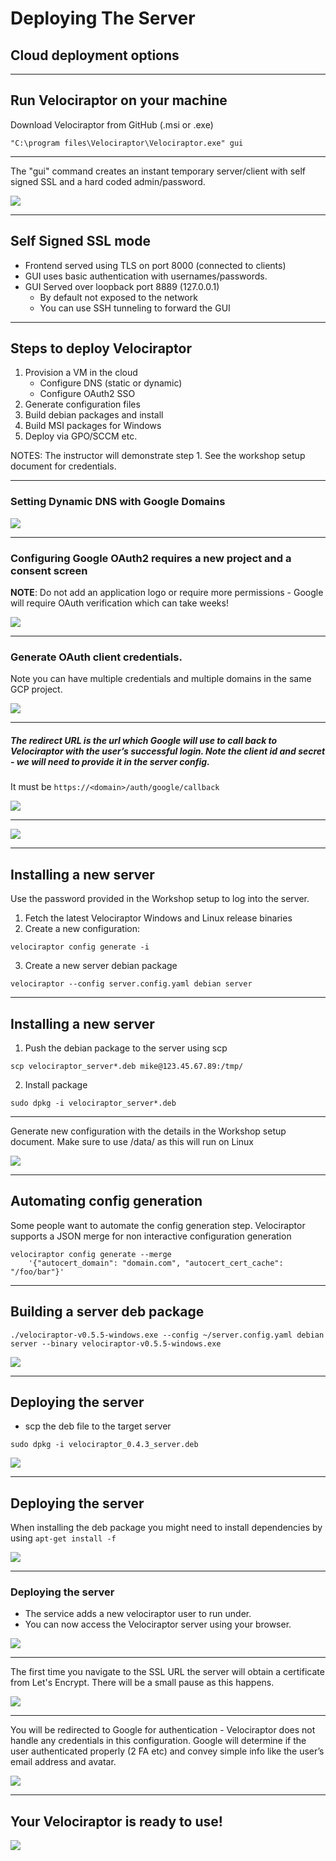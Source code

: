 <!-- .slide: class="title" -->

# Deploying The Server

## Cloud deployment options

---

<!-- .slide: class="content" -->
## Run Velociraptor on your machine

Download Velociraptor from GitHub (.msi or .exe)

```text
"C:\program files\Velociraptor\Velociraptor.exe" gui
```
---


<!-- .slide: class="full_screen_diagram" -->

The "gui" command creates an instant temporary server/client with self
  signed SSL and a hard coded admin/password.

![](/modules/gui_tour/velociraptor-gui.png)

---

<!-- .slide: class="content" -->
## Self Signed SSL mode

* Frontend served using TLS on port 8000 (connected to clients)
* GUI uses basic authentication with usernames/passwords.
* GUI Served over loopback port 8889 (127.0.0.1)
    * By default not exposed to the network
    * You can use SSH tunneling to forward the GUI

---

<!-- .slide: class="content" -->
## Steps to deploy Velociraptor

1. Provision a VM in the cloud
   * Configure DNS (static or dynamic)
   * Configure OAuth2 SSO
2. Generate configuration files
3. Build debian packages and install
4. Build MSI packages for Windows
5. Deploy via GPO/SCCM etc.

NOTES:
The instructor will demonstrate step 1. See the workshop setup document for credentials.

---

<!-- .slide: class="full_screen_diagram" -->

### Setting Dynamic DNS with Google Domains

![](dyndns.png)

---

<!-- .slide: class="full_screen_diagram small-font" -->

### Configuring Google OAuth2 requires a new project and a consent screen

**NOTE**: Do not add an application logo or require more permissions -
Google will require OAuth verification which can take weeks!


![](oauth_verification.png)

---

<!-- .slide: class="full_screen_diagram small-font" -->

### Generate OAuth client credentials.

Note you can have multiple credentials and multiple domains in the same GCP project.

![](oauth_client_id.png)

---

<!-- .slide: class="full_screen_diagram small-font" -->

##### The redirect URL is the url which Google will use to call back to Velociraptor with the user’s successful login. Note the client id and secret - we will need to provide it in the server config.

It must be `https://<domain>/auth/google/callback`

<img src="oauth_redirect_url.png" class="mid-height">

---

<!-- .slide: class="full_screen_diagram small-font" -->

![](oauth_client_secret.png)

---

<!-- .slide: class="content small-font" -->
## Installing a new server

Use the password provided in the Workshop setup to log into the server.
1. Fetch the latest Velociraptor Windows and Linux release binaries
2. Create a new configuration:

```
velociraptor config generate -i
```

3. Create a new server debian package

```
velociraptor --config server.config.yaml debian server
```

---

<!-- .slide: class="content small-font" -->
## Installing a new server

1. Push the debian package to the server using scp

```
scp velociraptor_server*.deb mike@123.45.67.89:/tmp/
```

2. Install package

```
sudo dpkg -i velociraptor_server*.deb
```

---

<!-- .slide: class="full_screen_diagram small-font" -->

Generate new configuration with the details in the Workshop setup document.
Make sure to use /data/ as this will run on Linux

![](config_wizard.png)

---

<!-- .slide: class="content small-font" -->

## Automating config generation

Some people want to automate the config generation step.
Velociraptor supports a JSON merge for non interactive configuration generation

```
velociraptor config generate --merge
    '{"autocert_domain": "domain.com", "autocert_cert_cache": "/foo/bar"}'
```

---

<!-- .slide: class="content small-font" -->
## Building a server deb package

```
./velociraptor-v0.5.5-windows.exe --config ~/server.config.yaml debian server --binary velociraptor-v0.5.5-windows.exe
```

![](building_deb.png)

---

<!-- .slide: class="content small-font" -->
## Deploying the server

* scp the deb file to the target server

```
sudo dpkg -i velociraptor_0.4.3_server.deb
```

![](scp_deb.png)

---

<!-- .slide: class="content small-font" -->
## Deploying the server

When installing the deb package you might need to install dependencies
by using `apt-get install -f`

![](install_deb.png)

---

<!-- .slide: class="full_screen_diagram small-font" -->
### Deploying the server

* The service adds a new velociraptor user to run under.
* You can now access the Velociraptor server using your browser.

![](check_service.png)

---

<!-- .slide: class="full_screen_diagram small-font" -->

The first time you navigate to the SSL URL the server will obtain a
certificate from Let's Encrypt. There will be a small pause as this
happens.

![](browse_to_GUI.png)

---

<!-- .slide: class="full_screen_diagram small-font" -->

You will be redirected to Google for authentication - Velociraptor
does not handle any credentials in this configuration. Google will
determine if the user authenticated properly (2 FA etc) and convey
simple info like the user’s email address and avatar.

<img src="google_oauth.png" class="mid-height">

---

<!-- .slide: class="full_screen_diagram" -->
## Your Velociraptor is ready to use!

![](/modules/gui_tour/GUI.png)

